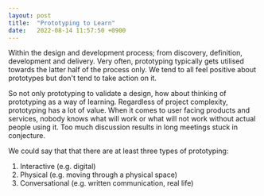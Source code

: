 ```yaml
---
layout: post
title:  "Prototyping to Learn"
date:   2022-08-14 11:57:50 +0900
---
```

Within the design and development process; from discovery, definition, development and delivery. Very often, prototyping typically gets utilised towards the latter half of the process only. We tend to all feel positive about prototypes but don't tend to take action on it.

So not only prototyping to validate a design, how about thinking of prototyping as a way of learning. Regardless of project complexity, prototyping has a lot of value. When it comes to user facing products and services, nobody knows what will work or what will not work without actual people using it. Too much discussion results in long meetings stuck in conjecture.

We could say that that there are at least three types of prototyping:
1. Interactive (e.g. digital)
2. Physical (e.g. moving through a physical space)
3. Conversational (e.g. written communication, real life)


